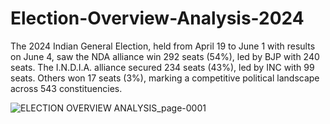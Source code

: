 # Election-Overview-Analysis-2024
The 2024 Indian General Election, held from April 19 to June 1 with results on June 4, saw the NDA alliance win 292 seats (54%), led by BJP with 240 seats. The I.N.D.I.A. alliance secured 234 seats (43%), led by INC with 99 seats. Others won 17 seats (3%), marking a competitive political landscape across 543 constituencies.


![ELECTION OVERVIEW ANALYSIS_page-0001](https://github.com/user-attachments/assets/34acd143-2372-4457-b8d0-aa375ee15332)
